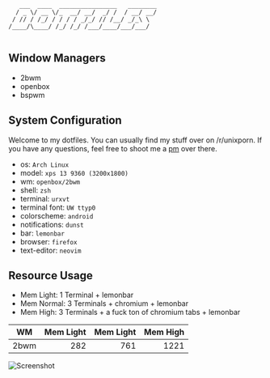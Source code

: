 ```
   ___  ____  ________________   ________
  / _ \/ __ \/_  __/ __/  _/ /  / __/ __/
 / // / /_/ / / / / _/_/ // /__/ _/_\ \  
/____/\____/ /_/ /_/ /___/____/___/___/  
                                                                                
```
## Window Managers

* 2bwm
* openbox
* bspwm

## System Configuration

Welcome to my dotfiles. You can usually find my stuff over on /r/unixporn. If you have any questions, feel free to shoot me a [pm](https://reddit.com/u/fatal_squash) over there. 

* os: `Arch Linux`
* model: `xps 13 9360 (3200x1800)`
* wm: `openbox/2bwm`
* shell: `zsh`
* terminal: `urxvt`
* terminal font: `UW ttyp0`
* colorscheme: `android`
* notifications: `dunst`
* bar: `lemonbar`
* browser: `firefox`
* text-editor: `neovim`

## Resource Usage

* Mem Light: 1 Terminal + lemonbar
* Mem Normal: 3 Terminals + chromium + lemonbar
* Mem High: 3 Terminals + a fuck ton of chromium tabs + lemonbar

| WM | Mem Light | Mem Light| Mem High|
|----|----------:|---------:|--------:|
|2bwm|        282|       761|     1221|



![Screenshot](https://i.imgur.com/e6eIOwe.jpg)
